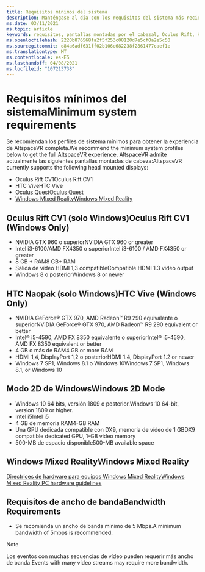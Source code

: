 ```yaml
---
title: Requisitos mínimos del sistema
description: Manténgase al día con los requisitos del sistema más recientes para AltspaceVR en pantallas montadas por el cabezal, Oculus Rift y HTC Naopak.
ms.date: 03/11/2021
ms.topic: article
keywords: requisitos, pantallas montadas por el cabezal, Oculus Rift, HTC naopak, Windows 2D Mode
ms.openlocfilehash: 2220b876568fa2f5f253c08120d7e5cf0a2e5c50
ms.sourcegitcommit: d84a6adf631ff02b106e682238f2861477caef1e
ms.translationtype: MT
ms.contentlocale: es-ES
ms.lasthandoff: 04/08/2021
ms.locfileid: "107213738"
---
```

# <a name="minimum-system-requirements"></a><span data-ttu-id="5f890-104">Requisitos mínimos del sistema</span><span class="sxs-lookup"><span data-stu-id="5f890-104">Minimum system requirements</span></span>

<span data-ttu-id="5f890-105">Se recomiendan los perfiles de sistema mínimos para obtener la experiencia de AltspaceVR completa.</span><span class="sxs-lookup"><span data-stu-id="5f890-105">We recommend the minimum system profiles below to get the full AltspaceVR experience.</span></span> <span data-ttu-id="5f890-106">AltspaceVR admite actualmente las siguientes pantallas montadas de cabeza:</span><span class="sxs-lookup"><span data-stu-id="5f890-106">AltspaceVR currently supports the following head mounted displays:</span></span>

* <span data-ttu-id="5f890-107">Oculus Rift CV1</span><span class="sxs-lookup"><span data-stu-id="5f890-107">Oculus Rift CV1</span></span>
* <span data-ttu-id="5f890-108">HTC Vive</span><span class="sxs-lookup"><span data-stu-id="5f890-108">HTC Vive</span></span>
* [<span data-ttu-id="5f890-109">Oculus Quest</span><span class="sxs-lookup"><span data-stu-id="5f890-109">Oculus Quest</span></span>](oculus-installation.md)
* [<span data-ttu-id="5f890-110">Windows Mixed Reality</span><span class="sxs-lookup"><span data-stu-id="5f890-110">Windows Mixed Reality</span></span>](wmr-installation.md)

## <a name="oculus-rift-cv1-windows-only"></a><span data-ttu-id="5f890-111">Oculus Rift CV1 (solo Windows)</span><span class="sxs-lookup"><span data-stu-id="5f890-111">Oculus Rift CV1 (Windows Only)</span></span>

* <span data-ttu-id="5f890-112">NVIDIA GTX 960 o superior</span><span class="sxs-lookup"><span data-stu-id="5f890-112">NVIDIA GTX 960 or greater</span></span> 
* <span data-ttu-id="5f890-113">Intel i3-6100/AMD FX4350 o superior</span><span class="sxs-lookup"><span data-stu-id="5f890-113">Intel i3-6100 / AMD FX4350 or greater</span></span> 
* <span data-ttu-id="5f890-114">8 GB + RAM</span><span class="sxs-lookup"><span data-stu-id="5f890-114">8 GB+ RAM</span></span> 
* <span data-ttu-id="5f890-115">Salida de vídeo HDMI 1,3 compatible</span><span class="sxs-lookup"><span data-stu-id="5f890-115">Compatible HDMI 1.3 video output</span></span> 
* <span data-ttu-id="5f890-116">Windows 8 o posterior</span><span class="sxs-lookup"><span data-stu-id="5f890-116">Windows 8 or newer</span></span> 

## <a name="htc-vive-windows-only"></a><span data-ttu-id="5f890-117">HTC Naopak (solo Windows)</span><span class="sxs-lookup"><span data-stu-id="5f890-117">HTC Vive (Windows Only)</span></span>

* <span data-ttu-id="5f890-118">NVIDIA GeForce® GTX 970, AMD Radeon™ R9 290 equivalente o superior</span><span class="sxs-lookup"><span data-stu-id="5f890-118">NVIDIA GeForce® GTX 970, AMD Radeon™ R9 290 equivalent or better</span></span>
* <span data-ttu-id="5f890-119">Intel® i5-4590, AMD FX 8350 equivalente o superior</span><span class="sxs-lookup"><span data-stu-id="5f890-119">Intel® i5-4590, AMD FX 8350 equivalent or better</span></span>   
* <span data-ttu-id="5f890-120">4 GB o más de RAM</span><span class="sxs-lookup"><span data-stu-id="5f890-120">4 GB or more RAM</span></span>
* <span data-ttu-id="5f890-121">HDMI 1,4, DisplayPort 1,2 o posterior</span><span class="sxs-lookup"><span data-stu-id="5f890-121">HDMI 1.4, DisplayPort 1.2 or newer</span></span>
* <span data-ttu-id="5f890-122">Windows 7 SP1, Windows 8.1 o Windows 10</span><span class="sxs-lookup"><span data-stu-id="5f890-122">Windows 7 SP1, Windows 8.1, or Windows 10</span></span>

## <a name="windows-2d-mode"></a><span data-ttu-id="5f890-123">Modo 2D de Windows</span><span class="sxs-lookup"><span data-stu-id="5f890-123">Windows 2D Mode</span></span>

* <span data-ttu-id="5f890-124">Windows 10 64 bits, versión 1809 o posterior.</span><span class="sxs-lookup"><span data-stu-id="5f890-124">Windows 10 64-bit, version 1809 or higher.</span></span>
* <span data-ttu-id="5f890-125">Intel i5</span><span class="sxs-lookup"><span data-stu-id="5f890-125">Intel i5</span></span>
* <span data-ttu-id="5f890-126">4 GB de memoria RAM</span><span class="sxs-lookup"><span data-stu-id="5f890-126">4-GB RAM</span></span>
* <span data-ttu-id="5f890-127">Una GPU dedicada compatible con DX9, memoria de vídeo de 1 GB</span><span class="sxs-lookup"><span data-stu-id="5f890-127">DX9 compatible dedicated GPU, 1-GB video memory</span></span>
* <span data-ttu-id="5f890-128">500-MB de espacio disponible</span><span class="sxs-lookup"><span data-stu-id="5f890-128">500-MB available space</span></span> 

## <a name="windows-mixed-reality"></a><span data-ttu-id="5f890-129">Windows Mixed Reality</span><span class="sxs-lookup"><span data-stu-id="5f890-129">Windows Mixed Reality</span></span>

[<span data-ttu-id="5f890-130">Directrices de hardware para equipos Windows Mixed Reality</span><span class="sxs-lookup"><span data-stu-id="5f890-130">Windows Mixed Reality PC hardware guidelines</span></span>](https://docs.microsoft.com/windows/mixed-reality/enthusiast-guide/windows-mixed-reality-minimum-pc-hardware-compatibility-guidelines)

## <a name="bandwidth-requirements"></a><span data-ttu-id="5f890-131">Requisitos de ancho de banda</span><span class="sxs-lookup"><span data-stu-id="5f890-131">Bandwidth Requirements</span></span>

* <span data-ttu-id="5f890-132">Se recomienda un ancho de banda mínimo de 5 Mbps.</span><span class="sxs-lookup"><span data-stu-id="5f890-132">A minimum bandwidth of 5mbps is recommended.</span></span>

> [!NOTE]
> <span data-ttu-id="5f890-133">Los eventos con muchas secuencias de vídeo pueden requerir más ancho de banda.</span><span class="sxs-lookup"><span data-stu-id="5f890-133">Events with many video streams may require more bandwidth.</span></span>